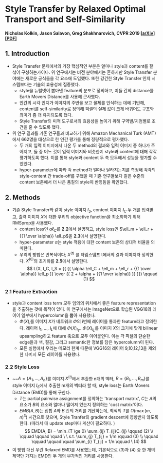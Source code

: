 # Style Transfer by Relaxed Optimal Transport and Self-Similarity

#### Nicholas Kolkin, Jason Salavon, Greg Shakhnarovich, CVPR 2019  [[arXiv]](https://arxiv.org/abs/1904.12785) [[PDF]](https://arxiv.org/pdf/1904.12785.pdf)


## 1. Introduction

- Style Transfer 문제에서의 가장 핵심적인 부분은 얼마나 style과 content를 잘 섞어 구성하는가이다. 위 연구에서는 비전 분야에서는 흔하지만 Style Transfer 분야에는 새로운 공식들을 각 요소에 도입했다. 또한 강건한 Style Transfer 인지 시스템보다는 기술의 효용성에 집중했다. 
  - style을 뉴럴넷이 뽑아낸 feature의 분포로 정의하고, 이들 간의 distance를 Earth Movers Distance를 사용해 근사했다. 
  - 인간의 시각 인지가 이미지의 주변을 보고 물체를 인식하는 데에 기반해, content를 self-similarity로 정의해 픽셀의 실제 값이 크게 바뀌어도 구조와 의미가 좀 더 유지되도록 했다. 
  - Style Transfer의 미적 도구로서의 효용성을 높이기 위해 구역별/지점별로 조건을 줄 수 있도록 했다. 
- 위 연구 결과를 기존 연구들과 비교하기 위해 Amazon Mechanical Turk (AMT) 에서 662명을 대상으로 한 인간 평가를 통해 정량적으로 평가했다. 
  - 두 개의 입력 이미지에서 나온 두 method의 결과와 입력 이미지 중 하나가 주어지고, 둘 중 어느 것이 입력 이미지와 비슷한지 style과 content에 대해 각각 평가하도록 했다. 이를 통해 style과 content 두 축 모두에서 성능을 평가할 수 있었다. 
  - hyper-parameter에 따라 각 method가 얼마나 달라지는지를 측정해 각각의 style-content 간 trade-off를 구했을 때 기존 연구들보다 같은 수준의 content 보존에서 더 나은 품질의 style이 반영됨을 확인했다. 


## 2. Methods

- 기존 Style Transfer와 같이 style 이미지 $I_S$, content 이미지 $I_C$ 두 개를 입력받고, 출력 이미지 $X$에 대한 우리의 objective function을 최소화하기 위해 RMSprop을 사용했다. 
  - content loss인 $\alpha \ell_C$를 **2.2**에서 설명하고, style loss인 $\ell_m + \ell_r + {{1 \over \alpha}} \ell_p$을 **2.3**에서 설명한다. 
  - hyper-parameter $\alpha$는 style 적용에 대한 content 보존의 상대적 비율을 의미한다. 
  - 우리의 방법은 반복적이다; $X^{{(t)}}$ 를 타임스탬프 t에서의 결과 이미지라 정의한다. $X^{{(0)}}$의 초기화를 **2.5**에서 설명한다. 
$$
L(X, I_C, I_S = {{ 
    {{ \alpha \ell_C + \ell_m + \ell_r + {{1 \over \alpha}} \ell_p }} 
    \over 
    {{ 2 + \alpha + {{1 \over \alpha}} }} }}) \qquad (1)
$$

### 2.1 Feature Extraction

- style과 content loss term 모두 임의의 위치에서 좋은 feature representation을 추출하는 것에 목적이 있다. 이 연구에서는 ImageNet으로 학습된 VGG16의 레이어 일부에서 hypercolumn을 뽑아 사용했다. 
  - $\Phi(X)_i$를 이미지 $X$가 네트워크 $\Phi$의 i번째 레이어를 통과한 feature라고 정의한다. 레이어 $l_1$, ..., $l_L$에 대해 $\Phi(X)_{{l_1}}$...$\Phi(X)_{{l_L}}$를 이미지 $X$의 크기에 맞게 bilinear upsampling하고 feature 축으로 모두 이어붙인다. 이는 각 픽셀의 단순한 edge들과 색, 질감, 그리고 semantic한 정보를 담은 hypercolumn이 된다. 
  - 모든 실험에서 우리는 메모리 한계 때문에 VGG16의 레이어 9,10,12,13을 제외한 나머지 모든 레이어를 사용했다. 

### 2.2 Style Loss

- ~~$A = \{A_1,...,A_n\}$를 이미지 $X^{{(t)}}$에서 추출한 n개의 벡터, $B = \{B_1,...,B_m\}$를 style 이미지 $I_S$에서 추출한 m개의 벡터라 할 때, style loss는 Earth Movers Distance (EMD)를 통해 구한다. 
  - $T$는 partial pairwise assignment를 정의하는 'transport matrix', $C$는 $A$의 요소가 $B$의 요소와 얼마나 떨어져 있는지 정의하는 'cost matrix'이다. 
  - $EMB(A, B)$는 집합 $A$와 $B$ 간의 거리를 계산하는데, 최적의 $T$를 $O(\max(m, n)^3)$ 시간으로 찾으며, Style Tranfer의 gradient descent에 영향받지 않도록 한다. (따라서 매 update step마다 계산이 필요하다. )
$$
EMD(A, B) = \min_{T \ge 0} \sum_{ij} T_{ij}C_{ij} \qquad (2) \\
\qquad \qquad \quad \ \ s.t. \sum_{j} T_{ij} = 1/m \qquad (3) \\
\qquad \qquad \qquad \quad \sum_{i} T_{ij} = 1/n \qquad \ (4)
$$
- 이 방법 대신 우린 Relaxed EMD를 사용했는데, 기본적으로 (3)과 (4) 중 한 개의 제약만 가지는 EMD인 두 개의 부가적인 거리를 사용한다. 
